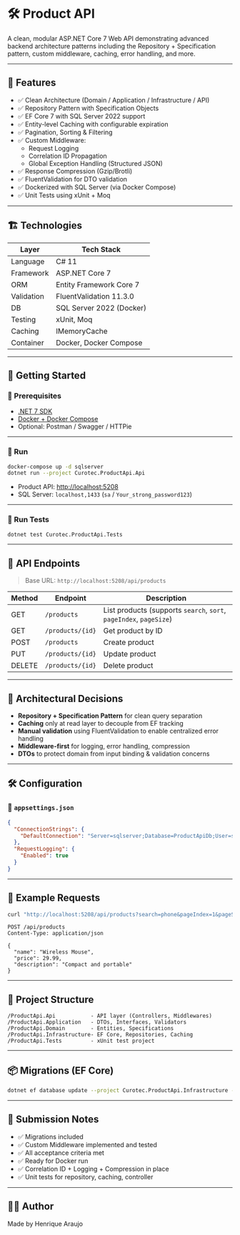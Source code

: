 # 🛠️ Product API

A clean, modular ASP.NET Core 7 Web API demonstrating advanced backend architecture patterns including the Repository + Specification pattern, custom middleware, caching, error handling, and more.

---

## 📌 Features

- ✅ Clean Architecture (Domain / Application / Infrastructure / API)
- ✅ Repository Pattern with Specification Objects
- ✅ EF Core 7 with SQL Server 2022 support
- ✅ Entity-level Caching with configurable expiration
- ✅ Pagination, Sorting & Filtering
- ✅ Custom Middleware:
  - Request Logging
  - Correlation ID Propagation
  - Global Exception Handling (Structured JSON)
- ✅ Response Compression (Gzip/Brotli)
- ✅ FluentValidation for DTO validation
- ✅ Dockerized with SQL Server (via Docker Compose)
- ✅ Unit Tests using xUnit + Moq

---

## 🏗️ Technologies

| Layer         | Tech Stack                                 |
|---------------|---------------------------------------------|
| Language      | C# 11                                       |
| Framework     | ASP.NET Core 7                              |
| ORM           | Entity Framework Core 7                     |
| Validation    | FluentValidation 11.3.0                     |
| DB            | SQL Server 2022 (Docker)                    |
| Testing       | xUnit, Moq                                  |
| Caching       | IMemoryCache                                |
| Container     | Docker, Docker Compose                      |

---

## 🚀 Getting Started

### 🔧 Prerequisites

- [.NET 7 SDK](https://dotnet.microsoft.com/en-us/download/dotnet/7.0)
- [Docker + Docker Compose](https://www.docker.com/)
- Optional: Postman / Swagger / HTTPie

---

### 🐳 Run 

```bash
docker-compose up -d sqlserver 
dotnet run --project Curotec.ProductApi.Api
```

- Product API: [http://localhost:5208](http://localhost:5208)
- SQL Server: `localhost,1433` (`sa` / `Your_strong_password123`)

---

### 🧪 Run Tests

```bash
dotnet test Curotec.ProductApi.Tests
```

---

## 🔗 API Endpoints

> Base URL: `http://localhost:5208/api/products`

| Method | Endpoint               | Description             |
|--------|------------------------|-------------------------|
| GET    | `/products`            | List products (supports `search`, `sort`, `pageIndex`, `pageSize`) |
| GET    | `/products/{id}`       | Get product by ID       |
| POST   | `/products`            | Create product          |
| PUT    | `/products/{id}`       | Update product          |
| DELETE | `/products/{id}`       | Delete product          |

---

## 🧠 Architectural Decisions

- **Repository + Specification Pattern** for clean query separation
- **Caching** only at read layer to decouple from EF tracking
- **Manual validation** using FluentValidation to enable centralized error handling
- **Middleware-first** for logging, error handling, compression
- **DTOs** to protect domain from input binding & validation concerns

---

## 🛠️ Configuration

### 📁 `appsettings.json`

```json
{
  "ConnectionStrings": {
    "DefaultConnection": "Server=sqlserver;Database=ProductApiDb;User=sa;Password=Your_strong_password123;TrustServerCertificate=True"
  },
  "RequestLogging": {
    "Enabled": true
  }
}
```

---

## 🧪 Example Requests

```bash
curl "http://localhost:5208/api/products?search=phone&pageIndex=1&pageSize=5&sort=priceDesc"
```

```http
POST /api/products
Content-Type: application/json

{
  "name": "Wireless Mouse",
  "price": 29.99,
  "description": "Compact and portable"
}
```

---

## 🧱 Project Structure

```
/ProductApi.Api           - API layer (Controllers, Middlewares)
/ProductApi.Application   - DTOs, Interfaces, Validators
/ProductApi.Domain        - Entities, Specifications
/ProductApi.Infrastructure- EF Core, Repositories, Caching
/ProductApi.Tests         - xUnit test project
```

---

## 📦 Migrations (EF Core)

```bash
dotnet ef database update --project Curotec.ProductApi.Infrastructure --startup-project Curotec.ProductApi.Api
```

---

## 📌 Submission Notes

- ✅ Migrations included
- ✅ Custom Middleware implemented and tested
- ✅ All acceptance criteria met
- ✅ Ready for Docker run
- ✅ Correlation ID + Logging + Compression in place
- ✅ Unit tests for repository, caching, controller

---

## 👨‍💻 Author

Made by Henrique Araujo